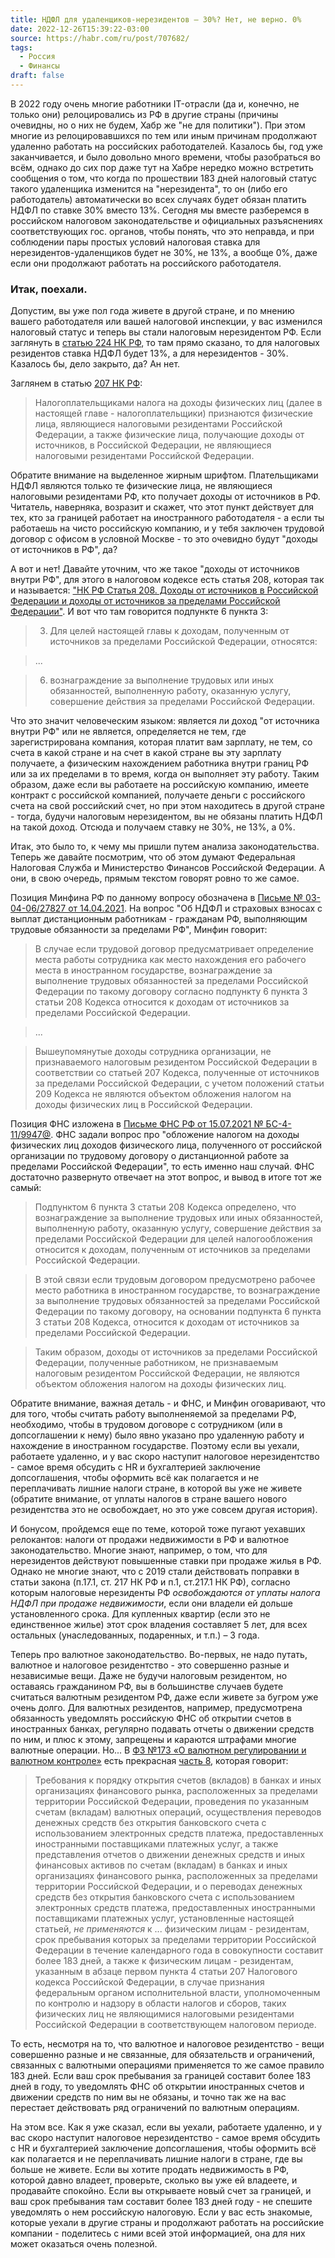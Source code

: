 ```yaml
---
title: НДФЛ для удаленщиков-нерезидентов — 30%? Нет, не верно. 0%
date: 2022-12-26T15:39:22-03:00
source: https://habr.com/ru/post/707682/
tags:
  - Россия
  - Финансы
draft: false
---
```


В 2022 году очень многие работники IT-отрасли (да и, конечно, не только они) релоцировались из РФ в другие страны (причины очевидны, но о них не будем, Хабр же "не для политики"). При этом многие из релоцировавшихся по тем или иным причинам продолжают удаленно работать на российских работодателей. Казалось бы, год уже заканчивается, и было довольно много времени, чтобы разобраться во всём, однако до сих пор даже тут на Хабре нередко можно встретить сообщения о том, что когда по прошествии 183 дней налоговый статус такого удаленщика изменится на "нерезидента", то он (либо его работодатель) автоматически во всех случаях будет обязан платить НДФЛ по ставке 30% вместо 13%. Сегодня мы вместе разберемся в российском налоговом законодательстве и официальных разъяснениях соответствующих гос. органов, чтобы понять, что это неправда, и при соблюдении пары простых условий налоговая ставка для нерезидентов-удаленщиков будет не 30%, не 13%, а вообще 0%, даже если они продолжают работать на российского работодателя.

### Итак, поехали.

Допустим, вы уже пол года живете в другой стране, и по мнению вашего работодателя или вашей налоговой инспекции, у вас изменился налоговый статус и теперь вы стали налоговым нерезидентом РФ. Если заглянуть в [статью 224 НК РФ](http://www.consultant.ru/document/cons_doc_LAW_28165/3e4bbd6dd9fb5dd4e9394f447653506e1d6fa3a9/), то там прямо сказано, то для налоговых резидентов ставка НДФЛ будет 13%, а для нерезидентов - 30%. Казалось бы, дело закрыто, да? Ан нет.

Заглянем в статью [207 НК
РФ](http://www.consultant.ru/document/cons_doc_LAW_28165/c0d77f0e201172d5cd9978bf9dfa1ecd2ba4cf60/):

> Налогоплательщиками налога на доходы физических лиц (далее в настоящей главе - налогоплательщики) признаются физические лица, являющиеся налоговыми резидентами Российской Федерации, а также физические лица, получающие доходы от источников, в Российской Федерации, не являющиеся налоговыми резидентами Российской Федерации.

Обратите внимание на выделенное жирным шрифтом. Плательщиками НДФЛ являются только те физические лица, не являющиеся налоговыми резидентами РФ, кто получает доходы от источников в РФ. Читатель, наверняка, возразит и скажет, что этот пункт действует для тех, кто за границей работает на иностранного работодателя - а если ты работаешь на чисто российскую компанию, и у тебя заключен трудовой договор с офисом в условной Москве - то это очевидно будут "доходы от источников в РФ", да?

А вот и нет! Давайте уточним, что же такое "доходы от источников внутри РФ", для этого в налоговом кодексе есть статья 208, которая так и называется: ["НК РФ Статья 208. Доходы от источников в Российской Федерации и доходы от источников за пределами Российской Федерации"](http://www.consultant.ru/document/cons_doc_LAW_28165/20f4dff552412189a35ac61d5398dc83ee9d3be6/). И вот что там говорится подпункте 6 пункта 3:

> 3. Для целей настоящей главы к доходам, полученным от источников за пределами Российской Федерации, относятся:

> ...

> 6) вознаграждение за выполнение трудовых или иных обязанностей, выполненную работу, оказанную услугу, совершение действия за пределами Российской Федерации. 

Что это значит человеческим языком: является ли доход "от источника внутри РФ" или не является, определяется не тем, где зарегистрирована компания, которая платит вам зарплату, не тем, со счета в какой стране и на счет в какой стране вы эту зарплату получаете, а физическим нахождением работника внутри границ РФ или за их пределами в то время, когда он выполняет эту работу. Таким образом, даже если вы работаете на российскую компанию, имеете контракт с российской компанией, получаете деньги с российского счета на свой российский счет, но при этом находитесь в другой стране - тогда, будучи налоговым нерезидентом, вы не обязаны платить НДФЛ на такой доход. Отсюда и получаем ставку не 30%, не 13%, а 0%.

Итак, это было то, к чему мы пришли путем анализа законодательства. Теперь же давайте посмотрим, что об этом думают Федеральная Налоговая Служба и Министерство Финансов Российской Федерации. А они, в свою очередь, прямым текстом говорят ровно то же самое.

Позиция Минфина РФ по данному вопросу обозначена в [Письме № 03-04-06/27827 от 14.04.2021](https://www.klerk.ru/doc/513743/). На вопрос "Об НДФЛ и страховых взносах с выплат дистанционным работникам - гражданам РФ, выполняющим трудовые обязанности за пределами РФ", Минфин говорит:

> В случае если трудовой договор предусматривает определение места работы сотрудника как место нахождения его рабочего места в иностранном государстве, вознаграждение за выполнение трудовых обязанностей за пределами Российской Федерации по такому договору согласно подпункту 6 пункта 3 статьи 208 Кодекса относится к доходам от источников за пределами Российской Федерации.

> ...

> Вышеупомянутые доходы сотрудника организации, не признаваемого налоговым резидентом Российской Федерации в соответствии со статьей 207 Кодекса, полученные от источников за пределами Российской Федерации, с учетом положений статьи 209 Кодекса не являются объектом обложения налогом на доходы физических лиц в Российской Федерации.

Позиция ФНС изложена в [Письме ФНС РФ от 15.07.2021 № БС-4-11/9947@](https://www.audar-info.ru/na/article/view/type_id/15/doc_id/76155/). ФНС задали вопрос про "обложение налогом на доходы физических лиц доходов физического лица, полученного от российской организации по трудовому договору о дистанционной работе за пределами Российской Федерации", то есть именно наш случай. ФНС достаточно развернуто отвечает на этот вопрос, и вывод в итоге тот же самый:

> Подпунктом 6 пункта 3 статьи 208 Кодекса определено, что вознаграждение за выполнение трудовых или иных обязанностей, выполненную работу, оказанную услугу, совершение действия за пределами Российской Федерации для целей налогообложения относится к доходам, полученным от источников за пределами Российской Федерации.

> В этой связи если трудовым договором предусмотрено рабочее место работника в иностранном государстве, то вознаграждение за выполнение трудовых обязанностей за пределами Российской Федерации по такому договору, на основании подпункта 6 пункта 3 статьи 208 Кодекса, относится к доходам от источников за пределами Российской Федерации.

> Таким образом, доходы от источников за пределами Российской Федерации, полученные работником, не признаваемым налоговым резидентом Российской Федерации, не являются объектом обложения налогом на доходы физических лиц.

Обратите внимание, важная деталь - и ФНС, и Минфин оговаривают, что для того, чтобы считать работу выполненяемой за пределами РФ, необходимо, чтобы в трудовом договоре с сотрудником (или в допсоглашении к нему) было явно указано про удаленную работу и нахождение в иностранном государстве. Поэтому если вы уехали, работаете удаленно, и у вас скоро наступит налоговое нерезидентство - самое время обсудить с HR и бухгалтерией заключение допсоглашения, чтобы оформить всё как полагается и не переплачивать лишние налоги стране, в которой вы уже не живете (обратите внимание, от уплаты налогов в стране вашего нового резидентства это не освобождает, но это уже совсем другая история).

И бонусом, пройдемся еще по теме, которой тоже пугают уехавших релокантов: налоги от продажи недвижимости в РФ и валютное законодательство. Многие знают, например, о том, что для нерезидентов действуют повышенные ставки при продаже жилья в РФ. Однако не многие знают, что  с 2019 стали действовать поправки в статьи закона (п.17.1, ст. 217 НК РФ и п.1, ст.217.1 НК РФ), согласно которым налоговые нерезиденты РФ *освобождаются от уплаты налога НДФЛ при продаже недвижимости*, если они владели ей дольше установленного срока. Для купленных квартир (если это не единственное жилье) этот срок владения составляет 5 лет, для всех остальных (унаследованных, подаренных, и т.п.) – 3 года.

Теперь про валютное законодательство. Во-первых, не надо путать, валютное и налоговое резидентство - это совершенно разные и независимые вещи. Даже не будучи налоговым резидентом, но оставаясь гражданином РФ, вы в большинстве случаев будете считаться валютным резидентом РФ, даже если живете за бугром уже очень долго. Для валютных резидентов, например, предусмотрена обязанность уведомлять российскую ФНС об открытии счетов в иностранных банках, регулярно подавать отчеты о движении средств по ним, и плюс к этому, запрещены и караются штрафами многие валютные операции. Но... В [ФЗ №173 «О валютном регулировании и валютном контроле»](http://www.consultant.ru/document/cons_doc_LAW_45458/) есть прекрасная [часть 8](http://www.consultant.ru/document/cons_doc_LAW_45458/15452676240afa2b4ce846308d8f9434eaac4019/#dst162), которая говорит:

> Требования к порядку открытия счетов (вкладов) в банках и иных организациях финансового рынка, расположенных за пределами территории Российской Федерации, проведения по указанным счетам (вкладам) валютных операций, осуществления переводов денежных средств без открытия банковского счета с использованием электронных средств платежа, предоставленных иностранными поставщиками платежных услуг, а также представления отчетов о движении денежных средств и иных финансовых активов по счетам (вкладам) в банках и иных организациях финансового рынка, расположенных за пределами территории Российской Федерации, и о переводах денежных средств без открытия банковского счета с использованием электронных средств платежа, предоставленных иностранными поставщиками платежных услуг, установленные настоящей статьей, *не применяются* к ... физическим лицам - резидентам, срок пребывания которых за пределами территории Российской Федерации в течение календарного года в совокупности составит более 183 дней, а также к физическим лицам - резидентам, указанным в абзаце первом пункта 4 статьи 207 Налогового кодекса Российской Федерации, в случае признания федеральным органом исполнительной власти, уполномоченным по контролю и надзору в области налогов и сборов, таких физических лиц не являющимися налоговыми резидентами Российской Федерации в соответствующем налоговом периоде.

То есть, несмотря на то, что валютное и налоговое резидентство - вещи совершенно разные и не связанные, для обязательств и ограничений, связанных с валютными операциями применяется то же самое правило 183 дней. Если ваш срок пребывания за границей составит более 183 дней в году, то уведомлять ФНС об открытии иностранных счетов и движении средств по ним вы не обязаны, и точно так же на вас перестает действовать ряд ограничений по валютным операциям.

На этом все. Как я уже сказал, если вы уехали, работаете удаленно, и у вас скоро наступит налоговое нерезидентство - самое время обсудить с HR и бухгалтерией заключение допсоглашения, чтобы оформить всё как полагается и не переплачивать лишние налоги в стране, где вы больше не живете. Если вы хотите продать недвижимость в РФ, которой давно владеет, проверьте, сколько вы уже ей владеете, и продавайте спокойно. Если вы открываете новый счет за границей, и ваш срок пребывания там составит более 183 дней году - не спешите уведомлять о нем российскую налоговую. Если у вас есть знакомые, которые уехали в другие страны и продолжают работать на российские компании - поделитесь с ними всей этой информацией, она для них может оказаться очень полезной.
